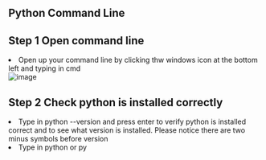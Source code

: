 ## Python Command Line

## Step 1 Open command line
<li>Open up your command line by clicking thw windows icon at the bottom left and typing in cmd</li>
<img src="xx.png" alt="image">

## Step 2 Check python is installed correctly
<li>Type in python --version and press enter to verify python is installed correct and to see what version is installed. Please notice there are two minus symbols before version</li>


<li>Type in python or py</li>
